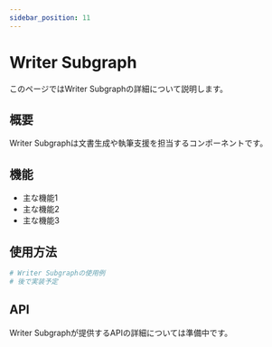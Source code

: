 ```yaml
---
sidebar_position: 11
---
```


# Writer Subgraph

このページではWriter Subgraphの詳細について説明します。

## 概要

Writer Subgraphは文書生成や執筆支援を担当するコンポーネントです。

## 機能

- 主な機能1
- 主な機能2
- 主な機能3

## 使用方法

```python
# Writer Subgraphの使用例
# 後で実装予定
```

## API

Writer Subgraphが提供するAPIの詳細については準備中です。
